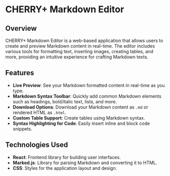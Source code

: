 # CHERRY+ Markdown Editor

## Overview
CHERRY+ Markdown Editor is a web-based application that allows users to create and preview Markdown content in real-time. The editor includes various tools for formatting text, inserting images, creating tables, and more, providing an intuitive experience for crafting Markdown texts.

## Features
- **Live Preview**: See your Markdown formatted content in real-time as you type.
- **Markdown Syntax Toolbar**: Quickly add common Markdown elements such as headings, bold/italic text, lists, and more.
- **Download Options**: Download your Markdown content as `.md` or rendered HTML as `.html`.
- **Custom Table Support**: Create tables using Markdown syntax.
- **Syntax Highlighting for Code**: Easily insert inline and block code snippets.

## Technologies Used
- **React**: Frontend library for building user interfaces.
- **Marked.js**: Library for parsing Markdown and converting it to HTML.
- **CSS**: Styles for the application layout and design.





